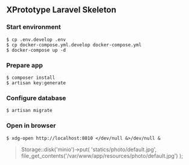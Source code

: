 ## XPrototype Laravel Skeleton

### Start environment
```
$ cp .env.develop .env
$ cp docker-compose.yml.develop docker-compose.yml
$ docker-compose up -d
```

### Prepare app
```
$ composer install
$ artisan key:generate
```

### Configure database
```
$ artisan migrate
```

### Open in browser
```
$ xdg-open http://localhost:8010 </dev/null &>/dev/null &
```

> Storage::disk('minio')->put(
>   'statics/photo/default.jpg',
>   file_get_contents('/var/www/app/resources/photo/default.jpg')
> );